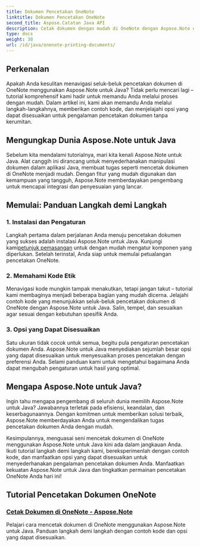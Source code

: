 ```yaml
---
title: Dokumen Pencetakan OneNote
linktitle: Dokumen Pencetakan OneNote
second_title: Aspose.Catatan Java API
description: Cetak dokumen dengan mudah di OneNote dengan Aspose.Note untuk Java. Tutorial ini menawarkan panduan langkah demi langkah dan contoh kode untuk pencetakan dokumen yang lancar.
type: docs
weight: 30
url: /id/java/onenote-printing-documents/
---
```


## Perkenalan

Apakah Anda kesulitan menavigasi seluk-beluk pencetakan dokumen di OneNote menggunakan Aspose.Note untuk Java? Tidak perlu mencari lagi – tutorial komprehensif kami hadir untuk memandu Anda melalui proses dengan mudah. Dalam artikel ini, kami akan memandu Anda melalui langkah-langkahnya, memberikan contoh kode, dan menjelajahi opsi yang dapat disesuaikan untuk pengalaman pencetakan dokumen tanpa kerumitan.

## Mengungkap Dunia Aspose.Note untuk Java

Sebelum kita mendalami tutorialnya, mari kita kenali Aspose.Note untuk Java. Alat canggih ini dirancang untuk menyederhanakan manipulasi dokumen dalam aplikasi Java, membuat tugas seperti mencetak dokumen di OneNote menjadi mudah. Dengan fitur yang mudah digunakan dan kemampuan yang tangguh, Aspose.Note memberdayakan pengembang untuk mencapai integrasi dan penyesuaian yang lancar.

## Memulai: Panduan Langkah demi Langkah

### 1. Instalasi dan Pengaturan

 Langkah pertama dalam perjalanan Anda menuju pencetakan dokumen yang sukses adalah instalasi Aspose.Note untuk Java. Kunjungi kami[petunjuk pemasangan](https://releases.aspose.com/note/java/) untuk dengan mudah mengatur komponen yang diperlukan. Setelah terinstal, Anda siap untuk memulai petualangan pencetakan OneNote.

### 2. Memahami Kode Etik

Menavigasi kode mungkin tampak menakutkan, tetapi jangan takut – tutorial kami membaginya menjadi beberapa bagian yang mudah dicerna. Jelajahi contoh kode yang menunjukkan seluk-beluk pencetakan dokumen di OneNote dengan Aspose.Note untuk Java. Salin, tempel, dan sesuaikan agar sesuai dengan kebutuhan spesifik Anda.

### 3. Opsi yang Dapat Disesuaikan

Satu ukuran tidak cocok untuk semua, begitu pula pengaturan pencetakan dokumen Anda. Aspose.Note untuk Java menyediakan sejumlah besar opsi yang dapat disesuaikan untuk menyesuaikan proses pencetakan dengan preferensi Anda. Selami panduan kami untuk mengetahui bagaimana Anda dapat mengubah pengaturan untuk hasil yang optimal.

## Mengapa Aspose.Note untuk Java?

Ingin tahu mengapa pengembang di seluruh dunia memilih Aspose.Note untuk Java? Jawabannya terletak pada efisiensi, keandalan, dan keserbagunaannya. Dengan komitmen untuk memberikan solusi terbaik, Aspose.Note memberdayakan Anda untuk mengendalikan tugas pencetakan dokumen Anda dengan mudah.

Kesimpulannya, menguasai seni mencetak dokumen di OneNote menggunakan Aspose.Note untuk Java kini ada dalam jangkauan Anda. Ikuti tutorial langkah demi langkah kami, bereksperimenlah dengan contoh kode, dan manfaatkan opsi yang dapat disesuaikan untuk menyederhanakan pengalaman pencetakan dokumen Anda. Manfaatkan kekuatan Aspose.Note untuk Java dan tingkatkan permainan pencetakan OneNote Anda hari ini!
## Tutorial Pencetakan Dokumen OneNote
### [Cetak Dokumen di OneNote - Aspose.Note](./print-documents/)
Pelajari cara mencetak dokumen di OneNote menggunakan Aspose.Note untuk Java. Panduan langkah demi langkah dengan contoh kode dan opsi yang dapat disesuaikan.